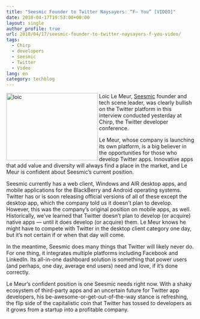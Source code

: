 ```yaml
---
title: "Seesmic Founder to Twitter Naysayers: “F— You” [VIDEO]"
date: 2010-04-17T19:53:00+00:00
layout: single
author_profile: true
url: 2010/04/17/seesmic-founder-to-twitter-naysayers-f-you-video/
tags:
  - Chirp
  - developers
  - seesmic
  - Twitter
  - Video
lang: en
category: techblog
---
```

[<img title="loic" border="0" alt="loic" align="left" src="http://lh4.ggpht.com/_vaUVXcmC3OI/S8oKkgtXdFI/AAAAAAAACAE/adZuNwcrlNE/loic_thumb1.jpg?imgmax=800" width="244" height="179" />](http://lh3.ggpht.com/_vaUVXcmC3OI/S8oKhSbDnCI/AAAAAAAACAA/tbWxPlwJYNc/s1600-h/loic3.jpg) Loic Le Meur, [Seesmic](http://seesmic.com/) founder and tech scene leader, was clearly bullish on the Twitter platform in this interview conducted yesterday at Chirp, the Twitter developer conference. 

Le Meur, whose company is launching its own platform, is a big believer in the opportunities for those who develop Twitter apps. Innovative apps that add value and diversity will always find a place in the market, and Le Meur is confident about Seesmic’s current position. 

Seesmic currently has a web client, Windows and AIR desktop apps, and mobile applications for the BlackBerry and Android operating systems. Twitter has or is soon releasing official versions of all of these except the desktop app, which the company told us it doesn’t plan to develop. However, this was the company’s original position on mobile apps, as well. Historically, we’ve learned that Twitter doesn’t plan to develop (or acquire) native apps — until it does develop (or acquire) them. Le Meur knows he might have to compete with Twitter in the desktop client category one day, but it’s not certain if or when that day will come. 

In the meantime, Seesmic does many things that Twitter will likely never do. For one thing, it integrates multiple platforms including Facebook and LinkedIn. Its all-in-one dashboard solution is something that power users (and perhaps, one day, average end users) need and love, if it’s done correctly. 

Le Meur’s confident position is one Seesmic needs right now. With a shaky ecosystem of third-party apps and an uncertain future for Twitter app developers, his be-awesome-or-get-out-of-the-way stance is refreshing, the flip side of the capitalistic coin that Twitter has tossed to developers as it grows from a startup into a profitable company. </p>